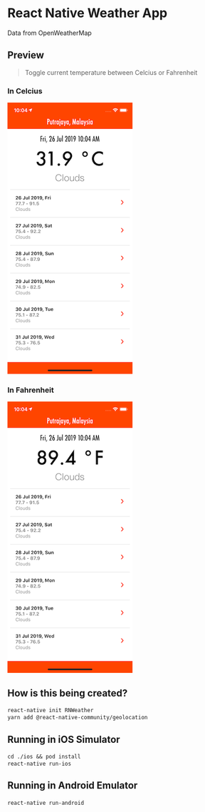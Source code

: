 # React Native Weather App

Data from OpenWeatherMap

## Preview

> Toggle current temperature between Celcius or Fahrenheit

### In Celcius

![](./screenshot/celcius.png)

### In Fahrenheit

![](./screenshot/fahrenheit.png)

## How is this being created?

    react-native init RNWeather
    yarn add @react-native-community/geolocation

## Running in iOS Simulator

    cd ./ios && pod install
    react-native run-ios

## Running in Android Emulator

    react-native run-android

